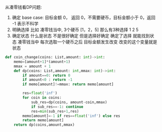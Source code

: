 从凑零钱看DP问题:
1. 确定 base case: 目标金额 0， 返回 0，不需要硬币，目标金额小于 0，返回 -1 表示不科学
2. 明确选择 比如 凑零钱当中, 3个硬币 [1，2，5] 那么有3种选择 1 2 5
3. 确定状态 什么是状态 不是很好确定 但是选择好确定 确定了选择 就能找到状态 凑零钱当中 每次选取一个硬币之后 目标金额发生改变 改变的这个变量就是 状态
```python
def coin_change(coins: List,amount: int)->int:
    memo=[amount+1]*(amount+1)
    mmax = amount + 1
    def dp(coins: List,amount: int,mmax: int)->int:
        if amount==0: return 0
        if amount<0 : return -1
        if memo[amount]!=mmax: return memo[amount]

        res=float('inf')
        for coin in coins:
            sub_res=dp(coins, amount-coin,mmax)
            if sub_res==-1: continue
            res=min(sub_res+1,res)
        memo[amount]=-1 if res==float('inf') else res
        return memo[amount]
    return dp(coins,amount,mmax)
```
